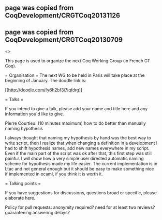 ## page was copied from CoqDevelopment/CRGTCoq20131126
## page was copied from CoqDevelopment/CRGTCoq20130709
<<TableOfContents>>

This page is used to organize the next Coq Working Group (in French GT Coq).

= Organisation =
The next WG to be held in Paris will take place at the beginning of January. 
The doodle link is:

  [[http://doodle.com/fy6h2bf3i7iqfdrg]]

= Talks =

If you intend to give a talk, please add your name and title here and any information you'd like to give.

Pierre Courtieu: (10 minutes maximum) how to do better than manually naming hypothesis

  I always thought that naming my hypothesis by hand was the best way to write script, then I realize that when changing a definition in a development I had to shift hypothesis names, add new names everywhere in my script. Even if the main part of the script was ok after that, this first step was still painful.
  I will show how a very simple user directed automatic naming scheme for hypothesis made my life easier. 
  The current implementation is in Ltac and not general enough but it should be easy to make something nice if implemented in ocaml, if you think it is worth it.


= Talking points =

If you have suggestions for discussions, questions broad or specific, please elaborate here.

Policy for pull requests: anonymity required? need for at least two reviews? guaranteeing answering delays?
